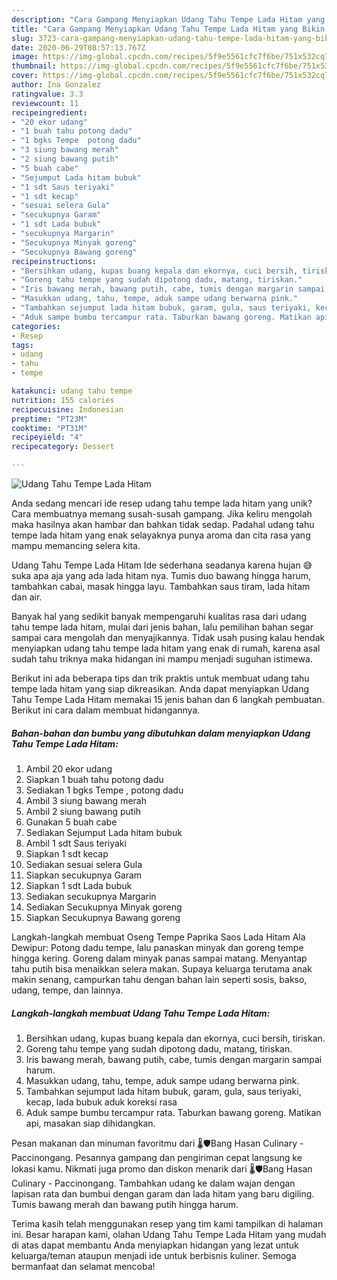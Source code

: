 ```yaml
---
description: "Cara Gampang Menyiapkan Udang Tahu Tempe Lada Hitam yang Bikin Ngiler"
title: "Cara Gampang Menyiapkan Udang Tahu Tempe Lada Hitam yang Bikin Ngiler"
slug: 3723-cara-gampang-menyiapkan-udang-tahu-tempe-lada-hitam-yang-bikin-ngiler
date: 2020-06-29T08:57:13.767Z
image: https://img-global.cpcdn.com/recipes/5f9e5561cfc7f6be/751x532cq70/udang-tahu-tempe-lada-hitam-foto-resep-utama.jpg
thumbnail: https://img-global.cpcdn.com/recipes/5f9e5561cfc7f6be/751x532cq70/udang-tahu-tempe-lada-hitam-foto-resep-utama.jpg
cover: https://img-global.cpcdn.com/recipes/5f9e5561cfc7f6be/751x532cq70/udang-tahu-tempe-lada-hitam-foto-resep-utama.jpg
author: Ina Gonzalez
ratingvalue: 3.3
reviewcount: 11
recipeingredient:
- "20 ekor udang"
- "1 buah tahu potong dadu"
- "1 bgks Tempe  potong dadu"
- "3 siung bawang merah"
- "2 siung bawang putih"
- "5 buah cabe"
- "Sejumput Lada hitam bubuk"
- "1 sdt Saus teriyaki"
- "1 sdt kecap"
- "sesuai selera Gula"
- "secukupnya Garam"
- "1 sdt Lada bubuk"
- "secukupnya Margarin"
- "Secukupnya Minyak goreng"
- "Secukupnya Bawang goreng"
recipeinstructions:
- "Bersihkan udang, kupas buang kepala dan ekornya, cuci bersih, tiriskan."
- "Goreng tahu tempe yang sudah dipotong dadu, matang, tiriskan."
- "Iris bawang merah, bawang putih, cabe, tumis dengan margarin sampai harum."
- "Masukkan udang, tahu, tempe, aduk sampe udang berwarna pink."
- "Tambahkan sejumput lada hitam bubuk, garam, gula, saus teriyaki, kecap, lada bubuk aduk koreksi rasa"
- "Aduk sampe bumbu tercampur rata. Taburkan bawang goreng. Matikan api, masakan siap dihidangkan."
categories:
- Resep
tags:
- udang
- tahu
- tempe

katakunci: udang tahu tempe 
nutrition: 155 calories
recipecuisine: Indonesian
preptime: "PT23M"
cooktime: "PT31M"
recipeyield: "4"
recipecategory: Dessert

---
```



![Udang Tahu Tempe Lada Hitam](https://img-global.cpcdn.com/recipes/5f9e5561cfc7f6be/751x532cq70/udang-tahu-tempe-lada-hitam-foto-resep-utama.jpg)

Anda sedang mencari ide resep udang tahu tempe lada hitam yang unik? Cara membuatnya memang susah-susah gampang. Jika keliru mengolah maka hasilnya akan hambar dan bahkan tidak sedap. Padahal udang tahu tempe lada hitam yang enak selayaknya punya aroma dan cita rasa yang mampu memancing selera kita.

Udang Tahu Tempe Lada Hitam Ide sederhana seadanya karena hujan 😅suka apa aja yang ada lada hitam nya. Tumis duo bawang hingga harum, tambahkan cabai, masak hingga layu. Tambahkan saus tiram, lada hitam dan air.

Banyak hal yang sedikit banyak mempengaruhi kualitas rasa dari udang tahu tempe lada hitam, mulai dari jenis bahan, lalu pemilihan bahan segar sampai cara mengolah dan menyajikannya. Tidak usah pusing kalau hendak menyiapkan udang tahu tempe lada hitam yang enak di rumah, karena asal sudah tahu triknya maka hidangan ini mampu menjadi suguhan istimewa.


Berikut ini ada beberapa tips dan trik praktis untuk membuat udang tahu tempe lada hitam yang siap dikreasikan. Anda dapat menyiapkan Udang Tahu Tempe Lada Hitam memakai 15 jenis bahan dan 6 langkah pembuatan. Berikut ini cara dalam membuat hidangannya.

<!--inarticleads1-->

##### Bahan-bahan dan bumbu yang dibutuhkan dalam menyiapkan Udang Tahu Tempe Lada Hitam:

1. Ambil 20 ekor udang
1. Siapkan 1 buah tahu potong dadu
1. Sediakan 1 bgks Tempe , potong dadu
1. Ambil 3 siung bawang merah
1. Ambil 2 siung bawang putih
1. Gunakan 5 buah cabe
1. Sediakan Sejumput Lada hitam bubuk
1. Ambil 1 sdt Saus teriyaki
1. Siapkan 1 sdt kecap
1. Sediakan sesuai selera Gula
1. Siapkan secukupnya Garam
1. Siapkan 1 sdt Lada bubuk
1. Sediakan secukupnya Margarin
1. Sediakan Secukupnya Minyak goreng
1. Siapkan Secukupnya Bawang goreng


Langkah-langkah membuat Oseng Tempe Paprika Saos Lada Hitam Ala Dewipur: Potong dadu tempe, lalu panaskan minyak dan goreng tempe hingga kering. Goreng dalam minyak panas sampai matang. Menyantap tahu putih bisa menaikkan selera makan. Supaya keluarga terutama anak makin senang, campurkan tahu dengan bahan lain seperti sosis, bakso, udang, tempe, dan lainnya. 

<!--inarticleads2-->

##### Langkah-langkah membuat Udang Tahu Tempe Lada Hitam:

1. Bersihkan udang, kupas buang kepala dan ekornya, cuci bersih, tiriskan.
1. Goreng tahu tempe yang sudah dipotong dadu, matang, tiriskan.
1. Iris bawang merah, bawang putih, cabe, tumis dengan margarin sampai harum.
1. Masukkan udang, tahu, tempe, aduk sampe udang berwarna pink.
1. Tambahkan sejumput lada hitam bubuk, garam, gula, saus teriyaki, kecap, lada bubuk aduk koreksi rasa
1. Aduk sampe bumbu tercampur rata. Taburkan bawang goreng. Matikan api, masakan siap dihidangkan.


Pesan makanan dan minuman favoritmu dari 🌡️🛡️Bang Hasan Culinary - Paccinongang. Pesannya gampang dan pengiriman cepat langsung ke lokasi kamu. Nikmati juga promo dan diskon menarik dari 🌡️🛡️Bang Hasan Culinary - Paccinongang. Tambahkan udang ke dalam wajan dengan lapisan rata dan bumbui dengan garam dan lada hitam yang baru digiling. Tumis bawang merah dan bawang putih hingga harum. 

Terima kasih telah menggunakan resep yang tim kami tampilkan di halaman ini. Besar harapan kami, olahan Udang Tahu Tempe Lada Hitam yang mudah di atas dapat membantu Anda menyiapkan hidangan yang lezat untuk keluarga/teman ataupun menjadi ide untuk berbisnis kuliner. Semoga bermanfaat dan selamat mencoba!
